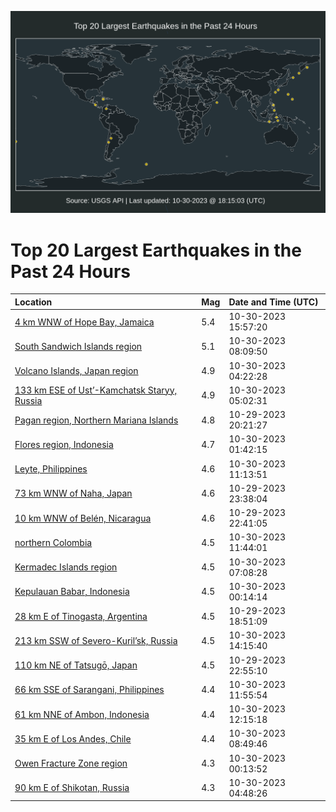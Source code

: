 ![Map](./map.png)

# Top 20 Largest Earthquakes in the Past 24 Hours

| Location | Mag | Date and Time (UTC) |
|:---|:---|:---|
| [4 km WNW of Hope Bay, Jamaica](https://earthquake.usgs.gov/earthquakes/eventpage/us7000l7jv) | 5.4 | 10-30-2023 15:57:20 |
| [South Sandwich Islands region](https://earthquake.usgs.gov/earthquakes/eventpage/us7000l7i8) | 5.1 | 10-30-2023 08:09:50 |
| [Volcano Islands, Japan region](https://earthquake.usgs.gov/earthquakes/eventpage/us7000l7h1) | 4.9 | 10-30-2023 04:22:28 |
| [133 km ESE of Ust’-Kamchatsk Staryy, Russia](https://earthquake.usgs.gov/earthquakes/eventpage/us7000l7h8) | 4.9 | 10-30-2023 05:02:31 |
| [Pagan region, Northern Mariana Islands](https://earthquake.usgs.gov/earthquakes/eventpage/us7000l7f1) | 4.8 | 10-29-2023 20:21:27 |
| [Flores region, Indonesia](https://earthquake.usgs.gov/earthquakes/eventpage/us7000l7gd) | 4.7 | 10-30-2023 01:42:15 |
| [Leyte, Philippines](https://earthquake.usgs.gov/earthquakes/eventpage/us7000l7jf) | 4.6 | 10-30-2023 11:13:51 |
| [73 km WNW of Naha, Japan](https://earthquake.usgs.gov/earthquakes/eventpage/us7000l7fr) | 4.6 | 10-29-2023 23:38:04 |
| [10 km WNW of Belén, Nicaragua](https://earthquake.usgs.gov/earthquakes/eventpage/us7000l7fg) | 4.6 | 10-29-2023 22:41:05 |
| [northern Colombia](https://earthquake.usgs.gov/earthquakes/eventpage/us7000l7iu) | 4.5 | 10-30-2023 11:44:01 |
| [Kermadec Islands region](https://earthquake.usgs.gov/earthquakes/eventpage/us7000l7hy) | 4.5 | 10-30-2023 07:08:28 |
| [Kepulauan Babar, Indonesia](https://earthquake.usgs.gov/earthquakes/eventpage/us7000l7g0) | 4.5 | 10-30-2023 00:14:14 |
| [28 km E of Tinogasta, Argentina](https://earthquake.usgs.gov/earthquakes/eventpage/us7000l7ek) | 4.5 | 10-29-2023 18:51:09 |
| [213 km SSW of Severo-Kuril’sk, Russia](https://earthquake.usgs.gov/earthquakes/eventpage/us7000l7jj) | 4.5 | 10-30-2023 14:15:40 |
| [110 km NE of Tatsugō, Japan](https://earthquake.usgs.gov/earthquakes/eventpage/us7000l7fl) | 4.5 | 10-29-2023 22:55:10 |
| [66 km SSE of Sarangani, Philippines](https://earthquake.usgs.gov/earthquakes/eventpage/us7000l7iy) | 4.4 | 10-30-2023 11:55:54 |
| [61 km NNE of Ambon, Indonesia](https://earthquake.usgs.gov/earthquakes/eventpage/us7000l7j0) | 4.4 | 10-30-2023 12:15:18 |
| [35 km E of Los Andes, Chile](https://earthquake.usgs.gov/earthquakes/eventpage/us7000l7ig) | 4.4 | 10-30-2023 08:49:46 |
| [Owen Fracture Zone region](https://earthquake.usgs.gov/earthquakes/eventpage/us7000l7g1) | 4.3 | 10-30-2023 00:13:52 |
| [90 km E of Shikotan, Russia](https://earthquake.usgs.gov/earthquakes/eventpage/us7000l7h5) | 4.3 | 10-30-2023 04:48:26 |

